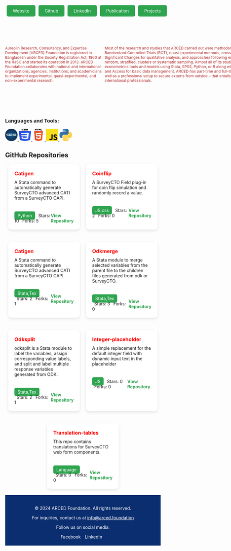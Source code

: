  
 
 
<body >
<div style="display: flex; padding: 5px;">
  <a href="https://arced.foundation/" style="background-color: #2ea44f; color: white; padding: 10px 20px; text-decoration: none; border-radius: 5px; margin-right: 10px;">Website</a>
  <a href="https://github.com/ARCED-Foundation" style="background-color: #2ea44f; color: white; padding: 10px 20px; text-decoration: none; border-radius: 5px; margin-right: 10px;">Github</a>
  <a href="https://www.linkedin.com/company/aarced/?originalSubdomain=bd" style="background-color: #2ea44f; color: white; padding: 10px 20px; text-decoration: none; border-radius: 5px; margin-right: 10px;">LinkedIn</a>
  <a href="https://arced.foundation/publication.php" style="background-color: #2ea44f; color: white; padding: 10px 20px; text-decoration: none; border-radius: 5px; margin-right: 10px;">Publication</a>
  <a href="https://arced.foundation/project.php" style="background-color: #2ea44f; color: white; padding: 10px 20px; text-decoration: none; border-radius: 5px;">Projects</a>
</div>

<div style="width: 900px; height: 300px;    display: flex; justify-content: center; align-items: center; color: #b32c2c; font-size: 12px; border-radius: 0 0 10px 10px;">
 <p>
     Aureolin Research, Consultancy, and Expertise Development (ARCED) Foundation is registered in Bangladesh under the Society Registration Act, 1860 at the RJSC and started its operation in 2013. ARCED Foundation collaborates with national and international organizations, agencies, institutions, and academicians to implement experimental, quasi-experimental, and non-experimental research.

  Most of the research and studies that ARCED carried out were methodologically embedded in Randomized Controlled Trials (RCT), quasi-experimental methods, cross-sectional design, Most Significant Changes for qualitative analysis, and approaches following either or a mixture of simple random, stratified, clusters or systematic sampling. Almost all of its studies involve statistical and econometrics tools and models using Stata, SPSS, Python, or R along with Google Sheets, MS Excel, and Access for basic data management. ARCED has part-time and full-time in-house professionals as well as a professional setup to secure experts from outside – that entails both national and international professionals.
 </p>
</div>

 
<h3 align="left">Languages and Tools:</h3>
<p align="left">
  <!-- Dummy options added -->
  <a href="https://www.stata.com/" target="_blank" rel="noreferrer"> <img src="./assets/images/stata.png" alt="stata" width="40" height="40"/> </a>
  <a href="https://www.w3schools.com/css/" target="_blank" rel="noreferrer"> <img src="./assets/images/css.png" alt="css3" width="40" height="40"/> </a> 
  <a href="https://www.w3.org/html/" target="_blank" rel="noreferrer"> <img src="./assets/images/html.png" alt="html5" width="40" height="40"/> </a> 
  <a href="https://developer.mozilla.org/en-US/docs/Web/JavaScript" target="_blank" rel="noreferrer"> <img src="./assets/images/js.png" alt="javascript" width="40" height="40"/> </a> 
  <a href="https://www.python.org" target="_blank" rel="noreferrer"> <img src="./assets/images/python.jpeg" alt="python" width="40" height="40"/> </a> 
</p>

<h2>GitHub Repositories</h2>

<div style="display: flex; flex-wrap: wrap; justify-content: center; gap: 20px;">

  <div style="width: calc(50% - 20px); background-color: #ffffff; color: #1a1a1a; border-radius: 10px; box-shadow: 0px 4px 10px rgba(0, 0, 0, 0.1); margin-bottom: 20px; transition: transform 0.3s ease;">
    <div style="padding: 20px;">
      <h3 style="margin: 0;color:red">Catigen</h3>
      <p style="margin: 10px 0 0;">A Stata command to automatically generate SurveyCTO advanced CATI from a SurveyCTO CAPI.</p>
    </div>
    <div style="padding: 20px;">
      <div style="display: flex; justify-content: space-between; align-items: center;">
        <div>
          <span style="background-color: #2ea44f; color: white; padding: 5px 10px; border-radius: 5px;">Python</span>
          <span style="margin-left: 7px;">Stars: 10</span>
          <span style="margin-left: 7px;">Forks: 5</span>
        </div>
        <a href="https://github.com/ARCED-Foundation/catigen" style="text-decoration: none; color: #2ea44f; font-weight: bold;">View Repository</a>
      </div>
    </div>
  </div>


  <!-- Coinflip Repository Card -->
<div style="width: calc(50% - 20px); background-color: #ffffff; color: #1a1a1a; border-radius: 10px; box-shadow: 0px 4px 10px rgba(0, 0, 0, 0.1); margin-bottom: 20px; transition: transform 0.3s ease;">
  <div style="padding: 20px;">
    <h3 style="margin: 0;color:red">Coinflip</h3>
    <p style="margin: 10px 0 0;">A SurveyCTO Field plug-in for coin flip simulation and randomly record a value.</p>
  </div>
  <div style="padding: 20px;">
    <div style="display: flex; justify-content: space-between; align-items: center;">
      <div>
        <span style="background-color: #2ea44f; color: white; padding: 5px 10px; border-radius: 5px;">JS,css</span>
        <span style="margin-left: 7px;">Stars: 2</span>
        <span style="margin-left: 7px;">Forks: 0</span>
      </div>
      <a href="https://github.com/ARCED-Foundation/coinflip" style="text-decoration: none; color: #2ea44f; font-weight: bold;">View Repository</a>
    </div>
  </div>
</div>

<!-- Catigen Repository Card -->
<div style="width: calc(50% - 20px); background-color: #ffffff; color: #1a1a1a; border-radius: 10px; box-shadow: 0px 4px 10px rgba(0, 0, 0, 0.1); margin-bottom: 20px; transition: transform 0.3s ease;">
  <div style="padding: 20px;">
    <h3 style="margin: 0;color:red">Catigen</h3>
    <p style="margin: 10px 0 0;">A Stata command to automatically generate SurveyCTO advanced CATI from a SurveyCTO CAPI.</p>
  </div>
  <div style="padding: 20px;">
    <div style="display: flex; justify-content: space-between; align-items: center;">
      <div>
        <span style="background-color: #2ea44f; color: white; padding: 5px 10px; border-radius: 5px;">Stata,Tex</span>
        <span style="margin-left: 7px;">Stars: 2</span>
        <span style="margin-left: 7px;">Forks: 1</span>
      </div>
      <a href="https://github.com/ARCED-Foundation/catigen" style="text-decoration: none; color: #2ea44f; font-weight: bold;">View Repository</a>
    </div>
  </div>
</div>

<!-- Odkmerge Repository Card -->
<div style="width: calc(50% - 20px); background-color: #ffffff; color: #1a1a1a; border-radius: 10px; box-shadow: 0px 4px 10px rgba(0, 0, 0, 0.1); margin-bottom: 20px; transition: transform 0.3s ease;">
  <div style="padding: 20px;">
    <h3 style="margin: 0;color:red">Odkmerge</h3>
    <p style="margin: 10px 0 0;">A Stata module to merge selected variables from the parent file to the children files generated from odk or SurveyCTO.</p>
  </div>
  <div style="padding: 20px;">
    <div style="display: flex; justify-content: space-between; align-items: center;">
      <div>
        <span style="background-color: #2ea44f; color: white; padding: 5px 10px; border-radius: 5px;">Stata,Tex</span>
        <span style="margin-left: 7px;">Stars: 3</span>
        <span style="margin-left: 7px;">Forks: 0</span>
      </div>
      <a href="https://github.com/ARCED-Foundation/odkmerge" style="text-decoration: none; color: #2ea44f; font-weight: bold;">View Repository</a>
    </div>
  </div>
</div>

<!-- Odksplit Repository Card -->
<div style="width: calc(50% - 20px); background-color: #ffffff; color: #1a1a1a; border-radius: 10px; box-shadow: 0px 4px 10px rgba(0, 0, 0, 0.1); margin-bottom: 20px; transition: transform 0.3s ease;">
  <div style="padding: 20px;">
    <h3 style="margin: 0;color:red">Odksplit</h3>
    <p style="margin: 10px 0 0;">odksplit is a Stata module to label the variables, assign corresponding value labels, and split and label multiple response variables generated from ODK.</p>
  </div>
  <div style="padding: 20px;">
    <div style="display: flex; justify-content: space-between; align-items: center;">
      <div>
        <span style="background-color: #2ea44f; color: white; padding: 5px 10px; border-radius: 5px;">Stata,Tex</span>
        <span style="margin-left: 7px;">Stars: 2</span>
        <span style="margin-left: 7px;">Forks: 1</span>
      </div>
      <a href="https://github.com/ARCED-Foundation/odksplit" style="text-decoration: none; color: #2ea44f; font-weight: bold;">View Repository</a>
    </div>
  </div>
</div>

<!-- Integer-placeholder Repository Card -->
<div style="width: calc(50% - 20px); background-color: #ffffff; color: #1a1a1a; border-radius: 10px; box-shadow: 0px 4px 10px rgba(0, 0, 0, 0.1); margin-bottom: 20px; transition: transform 0.3s ease;">
  <div style="padding: 20px;">
    <h3 style="margin: 0;color:red">Integer-placeholder</h3>
    <p style="margin: 10px 0 0;">A simple replacement for the default integer field with dynamic input text in the placeholder</p>
  </div>
  <div style="padding: 20px;">
    <div style="display: flex; justify-content: space-between; align-items: center;">
      <div>
        <span style="background-color: #2ea44f; color: white; padding: 5px 10px; border-radius: 5px;">JS</span>
        <span style="margin-left: 7px;">Stars: 0</span>
        <span style="margin-left: 7px;">Forks: 0</span>
      </div>
      <a href="https://github.com/ARCED-Foundation/integer-placeholder" style="text-decoration: none; color: #2ea44f; font-weight: bold;">View Repository</a>
    </div>
  </div>
</div>

<!-- Translation-tables Repository Card -->
<div style="width: calc(50% - 20px); background-color: #ffffff; color: #1a1a1a; border-radius: 10px; box-shadow: 0px 4px 10px rgba(0, 0, 0, 0.1); margin-bottom: 20px; transition: transform 0.3s ease;">
  <div style="padding: 20px;">
    <h3 style="margin: 0;color:red">Translation-tables</h3>
    <p style="margin: 10px 0 0;">This repo contains translations for SurveyCTO web form components.</p>
  </div>
  <div style="padding: 20px;">
    <div style="display: flex; justify-content: space-between; align-items: center;">
      <div>
        <span style="background-color: #2ea44f; color: white; padding: 5px 10px; border-radius: 5px;">Language</span>
        <span style="margin-left: 7px;">Stars: 0</span>
        <span style="margin-left: 7px;">Forks: 0</span>
      </div>
      <a href="https://github.com/ARCED-Foundation/translation-tables" style="text-decoration: none; color: #2ea44f; font-weight: bold;">View Repository</a>
    </div>
  </div>
</div>


  <!-- Add other repository items similarly -->

</div>

<footer style="background-color: #0a2e6f; color: white; padding: 20px; text-align: center;">
  <p>&copy; 2024 ARCED Foundation. All rights reserved.</p>
  <p>For inquiries, contact us at <a href="mailto:info@arced.foundation" style="color: white; text-decoration: underline;">info@arced.foundation</a></p>
  <p>Follow us on social media:</p>
  <div>
    <a href="#" style="color: white; text-decoration: none; margin-right: 10px;">Facebook</a>
    <a  href="https://www.linkedin.com/company/aarced/?originalSubdomain=bd" style="color: white; text-decoration: none; margin-right: 10px;">LinkedIn</a>
  </div>
</footer>

</body>


